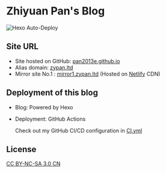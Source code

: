 # Zhiyuan Pan's Blog

![Hexo Auto-Deploy](https://github.com/pan2013e/pan2013e.github.io/workflows/Hexo%20Auto-Deploy/badge.svg)

## Site URL
* Site hosted on GitHub: [pan2013e.github.io](https://pan2013e.github.io)
* Alias domain: [zypan.ltd](https://zypan.ltd)
* Mirror site No.1 : [mirror1.zypan.ltd](https://mirror1.zypan.ltd) (Hosted on [Netlify](https://www.netlify.com/) CDN)

## Deployment of this blog
* Blog: Powered by Hexo
* Deployment: GitHub Actions

  Check out my GitHub CI/CD configuration in [CI.yml](.github/workflows/CI.yml)
  
## License
[CC BY-NC-SA 3.0 CN](https://creativecommons.org/licenses/by-nc-sa/3.0/cn/deed.zh)
